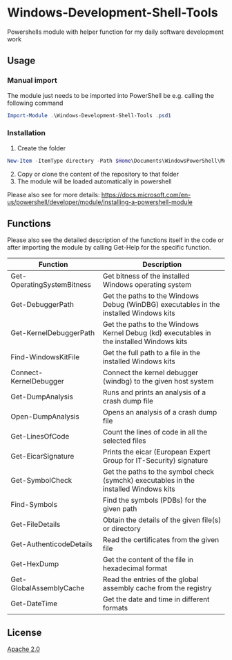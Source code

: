 # Windows-Development-Shell-Tools 

Powershells module with helper function for my daily software development work

## Usage

### Manual import
The module just needs to be imported into PowerShell be e.g. calling the following command
```powershell
Import-Module .\Windows-Development-Shell-Tools .psd1
```

### Installation

1) Create the folder
```powershell
New-Item -ItemType directory -Path $Home\Documents\WindowsPowerShell\Modules\Windows-Development-Shell-Tools 
```
2) Copy or clone the content of the repository to that folder
3) The module will be loaded automatically in powershell

Please also see for more details: 
https://docs.microsoft.com/en-us/powershell/developer/module/installing-a-powershell-module

## Functions

Please also see the detailed description of the functions itself in the code or after importing 
the module by calling Get-Help for the specific function.

| Function  | Description  |
|-----------|--------------|
| Get-OperatingSystemBitness | Get bitness of the installed Windows operating system |
| Get-DebuggerPath | Get the paths to the Windows Debug (WinDBG) executables in the installed Windows kits |
| Get-KernelDebuggerPath | Get the paths to the Windows Kernel Debug (kd) executables in the installed Windows kits |
| Find-WindowsKitFile | Get the full path to a file in the installed Windows kits |
| Connect-KernelDebugger | Connect the kernel debugger (windbg) to the given host system |
| Get-DumpAnalysis | Runs and prints an analysis of a crash dump file |
| Open-DumpAnalysis | Opens an analysis of a crash dump file |
| Get-LinesOfCode | Count the lines of code in all the selected files |
| Get-EicarSignature | Prints the eicar (European Expert Group for IT-Security) signature |
| Get-SymbolCheck | Get the paths to the symbol check (symchk) executables in the installed Windows kits |
| Find-Symbols | Find the symbols (PDBs) for the given path |
| Get-FileDetails | Obtain the details of the given file(s) or directory |
| Get-AuthenticodeDetails | Read the certificates from the given file |
| Get-HexDump | Get the content of the file in hexadecimal format |
| Get-GlobalAssemblyCache | Read the entries of the global assembly cache from the registry |
| Get-DateTime | Get the date and time in different formats |

## License

[Apache 2.0](https://github.com/Therena/Windows-Development-Shell-Tools/blob/master/LICENSE)
